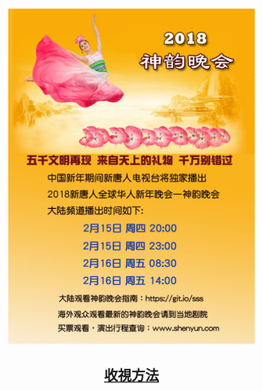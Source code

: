 <a href="https://git.io/wh"><img src="img/0.jpg" width=880></a>

<h1 align="center"><b><a href="https://git.io/wh">收視方法</a></b></h1>

